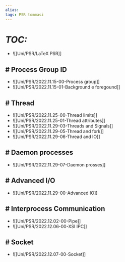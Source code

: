 ```yaml
---
alias:
tags: PSR tommasi
---
```


# *TOC:*

- ![[Uni/PSR/LaTeX PSR]]

## \# Process Group ID
- ![[Uni/PSR/2022.11.15-00-Process group]]
- ![[Uni/PSR/2022.11.15-01-Background e foregound]]

## \# Thread
- ![[Uni/PSR/2022.11.25-00-Thread limits]]
- ![[Uni/PSR/2022.11.25-01-Thread attributes]]
- ![[Uni/PSR/2022.11.29-03-Threads and Signals]]
- ![[Uni/PSR/2022.11.29-05-Thread and fork]]
- ![[Uni/PSR/2022.11.29-06-Thread and IO]]

## \# Daemon processes
- ![[Uni/PSR/2022.11.29-07-Daemon prosses]]

## \# Advanced I/O
- ![[Uni/PSR/2022.11.29-00-Advanced IO]]

## \# Interprocess Communication
- ![[Uni/PSR/2022.12.02-00-Pipe]]
- ![[Uni/PSR/2022.12.06-00-XSI IPC]]

## \# Socket
- ![[Uni/PSR/2022.12.07-00-Socket]]